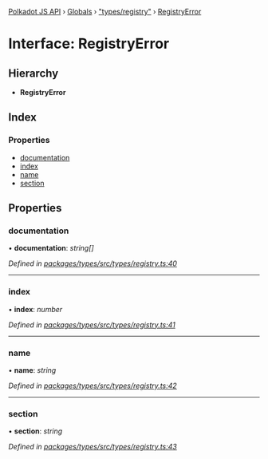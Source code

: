 [Polkadot JS API](../README.md) › [Globals](../globals.md) › ["types/registry"](../modules/_types_registry_.md) › [RegistryError](_types_registry_.registryerror.md)

# Interface: RegistryError

## Hierarchy

* **RegistryError**

## Index

### Properties

* [documentation](_types_registry_.registryerror.md#documentation)
* [index](_types_registry_.registryerror.md#index)
* [name](_types_registry_.registryerror.md#name)
* [section](_types_registry_.registryerror.md#section)

## Properties

###  documentation

• **documentation**: *string[]*

*Defined in [packages/types/src/types/registry.ts:40](https://github.com/polkadot-js/api/blob/7b8b4e8078/packages/types/src/types/registry.ts#L40)*

___

###  index

• **index**: *number*

*Defined in [packages/types/src/types/registry.ts:41](https://github.com/polkadot-js/api/blob/7b8b4e8078/packages/types/src/types/registry.ts#L41)*

___

###  name

• **name**: *string*

*Defined in [packages/types/src/types/registry.ts:42](https://github.com/polkadot-js/api/blob/7b8b4e8078/packages/types/src/types/registry.ts#L42)*

___

###  section

• **section**: *string*

*Defined in [packages/types/src/types/registry.ts:43](https://github.com/polkadot-js/api/blob/7b8b4e8078/packages/types/src/types/registry.ts#L43)*
